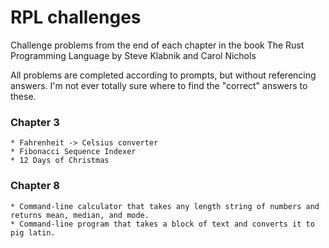 # RPL challenges

Challenge problems from the end of each chapter in the book The Rust Programming Language by Steve Klabnik and Carol Nichols

All problems are completed according to prompts, but without referencing answers. I'm not ever totally sure where to find the "correct" answers to these.

### Chapter 3

    * Fahrenheit -> Celsius converter
    * Fibonacci Sequence Indexer
    * 12 Days of Christmas 

### Chapter 8

    * Command-line calculator that takes any length string of numbers and returns mean, median, and mode.
    * Command-line program that takes a block of text and converts it to pig latin.
